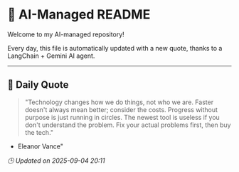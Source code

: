 # 🧠 AI-Managed README

Welcome to my AI-managed repository!

Every day, this file is automatically updated with a new quote, thanks to a LangChain + Gemini AI agent.

---

## 📅 Daily Quote

> "Technology changes how we do things, not who we are.
Faster doesn't always mean better; consider the costs.
Progress without purpose is just running in circles.
The newest tool is useless if you don't understand the problem.
Fix your actual problems first, then buy the tech."
- Eleanor Vance"

*🕒 Updated on 2025-09-04 20:11*